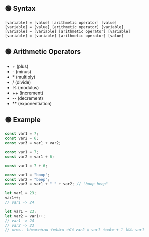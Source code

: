 ## 🟢 Syntax
```
[variable] = [value] [arithmetic operator] [value]
[variable] = [value] [arithmetic operator] [variable]
[variable] = [variable] [arithmetic operator] [variable]
[variable] = [variable] [arithmetic operator] [value]
```


## 🟢 Arithmetic Operators
  - \+ (plus)
  - \- (minus)
  - \* (multiply)
  - / (divide)
  - % (modulus)
  - ++ (increment)
  - -- (decrement)
  - ** (exponentiation)



## 🟢 Example
```JavaScript
const var1 = 7;
const var2 = 6;
const var3 = var1 + var2;
```
```JavaScript
const var1 = 7;
const var2 = var1 + 6;
```
```JavaScript
const var1 = 7 + 6;
```
```JavaScript
const var1 = "boop";
const var2 = "beep";
const var3 = var1 + " " + var2; // "boop beep"
```
```JavaScript
let var1 = 23;
var1++;
// var1 -> 24
```
```JavaScript
let var1 = 23;
let var2 = var1++;
// var1 -> 24
// var2 -> 23
// เพราะ.. โปรแกรมทำงาน ซ้ายไปขวา ทำให้ var2 = var1 ก่อนที่จะ + 1 ให้กับ var1
```